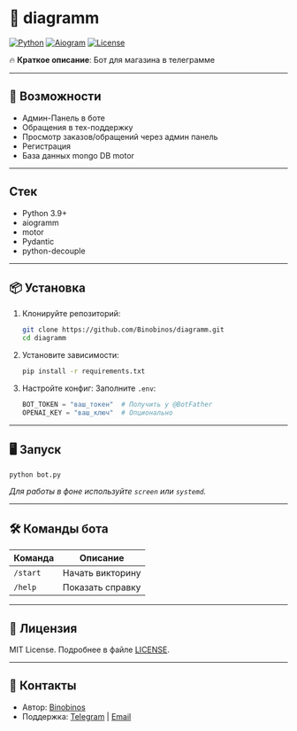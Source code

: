 # 📌 diagramm

[![Python](https://img.shields.io/badge/Python-3.9+-blue.svg)](https://www.python.org/)
[![Aiogram](https://img.shields.io/badge/Aiogram-3.x-green.svg)](https://docs.aiogram.dev/)
[![License](https://img.shields.io/badge/License-MIT-yellow.svg)](https://opensource.org/licenses/MIT)

🔥 **Краткое описание**: Бот для магазина в телеграмме

---

## 🚀 Возможности
- Админ-Панель в боте
- Обращения в тех-поддержку
- Просмотр заказов/обращений через админ панель
- Регистрация
- База данных mongo DB motor
---

## Стек
- Python 3.9+
- aiogramm
- motor
- Pydantic
- python-decouple

---

## 📦 Установка
1. Клонируйте репозиторий:
   ```bash
   git clone https://github.com/Binobinos/diagramm.git
   cd diagramm
   ```
2. Установите зависимости:
   ```bash
   pip install -r requirements.txt
   ```
3. Настройте конфиг:
   Заполните `.env`:
   ```python
   BOT_TOKEN = "ваш_токен"  # Получить у @BotFather
   OPENAI_KEY = "ваш_ключ"  # Опционально
   ```

---

## 🖥 Запуск
```bash
python bot.py
```
*Для работы в фоне используйте `screen` или `systemd`.*

---

## 🛠 Команды бота
| Команда | Описание |
|---------|----------|
| `/start` | Начать викторину |
| `/help` | Показать справку |

---


## 📜 Лицензия
MIT License. Подробнее в файле [LICENSE](LICENSE).

---

## 📮 Контакты
- Автор: [Binobinos](https://github.com/Binobinos)
- Поддержка: [Telegram](https://t.me/binobinos) | [Email](mailto:binobinos.dev@gmail.com)
